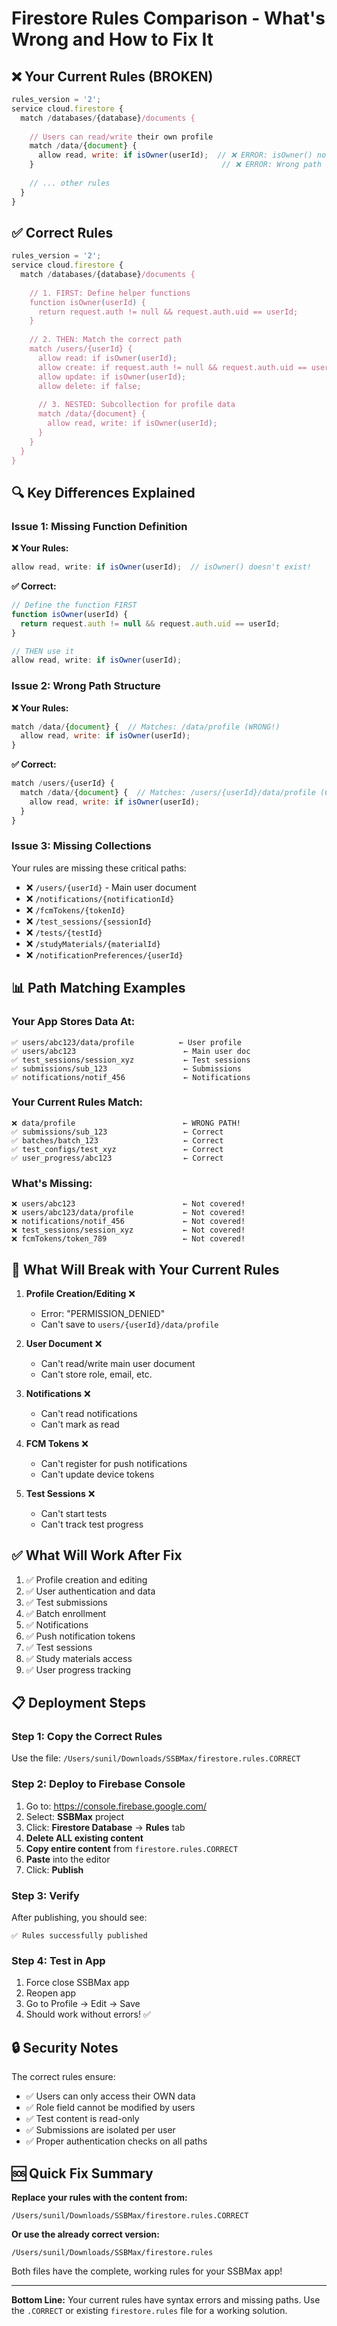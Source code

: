 # Firestore Rules Comparison - What's Wrong and How to Fix It

## ❌ Your Current Rules (BROKEN)

```javascript
rules_version = '2';
service cloud.firestore {
  match /databases/{database}/documents {
    
    // Users can read/write their own profile
    match /data/{document} {
      allow read, write: if isOwner(userId);  // ❌ ERROR: isOwner() not defined
    }                                          // ❌ ERROR: Wrong path (should be nested)
    
    // ... other rules
  }
}
```

## ✅ Correct Rules

```javascript
rules_version = '2';
service cloud.firestore {
  match /databases/{database}/documents {
    
    // 1. FIRST: Define helper functions
    function isOwner(userId) {
      return request.auth != null && request.auth.uid == userId;
    }
    
    // 2. THEN: Match the correct path
    match /users/{userId} {
      allow read: if isOwner(userId);
      allow create: if request.auth != null && request.auth.uid == userId;
      allow update: if isOwner(userId);
      allow delete: if false;
      
      // 3. NESTED: Subcollection for profile data
      match /data/{document} {
        allow read, write: if isOwner(userId);
      }
    }
  }
}
```

## 🔍 Key Differences Explained

### Issue 1: Missing Function Definition

**❌ Your Rules:**
```javascript
allow read, write: if isOwner(userId);  // isOwner() doesn't exist!
```

**✅ Correct:**
```javascript
// Define the function FIRST
function isOwner(userId) {
  return request.auth != null && request.auth.uid == userId;
}

// THEN use it
allow read, write: if isOwner(userId);
```

### Issue 2: Wrong Path Structure

**❌ Your Rules:**
```javascript
match /data/{document} {  // Matches: /data/profile (WRONG!)
  allow read, write: if isOwner(userId);
}
```

**✅ Correct:**
```javascript
match /users/{userId} {
  match /data/{document} {  // Matches: /users/{userId}/data/profile (CORRECT!)
    allow read, write: if isOwner(userId);
  }
}
```

### Issue 3: Missing Collections

Your rules are missing these critical paths:
- ❌ `/users/{userId}` - Main user document
- ❌ `/notifications/{notificationId}`
- ❌ `/fcmTokens/{tokenId}`
- ❌ `/test_sessions/{sessionId}`
- ❌ `/tests/{testId}`
- ❌ `/studyMaterials/{materialId}`
- ❌ `/notificationPreferences/{userId}`

## 📊 Path Matching Examples

### Your App Stores Data At:
```
✅ users/abc123/data/profile          ← User profile
✅ users/abc123                        ← Main user doc
✅ test_sessions/session_xyz           ← Test sessions
✅ submissions/sub_123                 ← Submissions
✅ notifications/notif_456             ← Notifications
```

### Your Current Rules Match:
```
❌ data/profile                        ← WRONG PATH!
✅ submissions/sub_123                 ← Correct
✅ batches/batch_123                   ← Correct
✅ test_configs/test_xyz               ← Correct
✅ user_progress/abc123                ← Correct
```

### What's Missing:
```
❌ users/abc123                        ← Not covered!
❌ users/abc123/data/profile           ← Not covered!
❌ notifications/notif_456             ← Not covered!
❌ test_sessions/session_xyz           ← Not covered!
❌ fcmTokens/token_789                 ← Not covered!
```

## 🚨 What Will Break with Your Current Rules

1. **Profile Creation/Editing** ❌
   - Error: "PERMISSION_DENIED"
   - Can't save to `users/{userId}/data/profile`

2. **User Document** ❌
   - Can't read/write main user document
   - Can't store role, email, etc.

3. **Notifications** ❌
   - Can't read notifications
   - Can't mark as read

4. **FCM Tokens** ❌
   - Can't register for push notifications
   - Can't update device tokens

5. **Test Sessions** ❌
   - Can't start tests
   - Can't track test progress

## ✅ What Will Work After Fix

1. ✅ Profile creation and editing
2. ✅ User authentication and data
3. ✅ Test submissions
4. ✅ Batch enrollment
5. ✅ Notifications
6. ✅ Push notification tokens
7. ✅ Test sessions
8. ✅ Study materials access
9. ✅ User progress tracking

## 📋 Deployment Steps

### Step 1: Copy the Correct Rules
Use the file: `/Users/sunil/Downloads/SSBMax/firestore.rules.CORRECT`

### Step 2: Deploy to Firebase Console

1. Go to: https://console.firebase.google.com/
2. Select: **SSBMax** project
3. Click: **Firestore Database** → **Rules** tab
4. **Delete ALL existing content**
5. **Copy entire content** from `firestore.rules.CORRECT`
6. **Paste** into the editor
7. Click: **Publish**

### Step 3: Verify

After publishing, you should see:
```
✅ Rules successfully published
```

### Step 4: Test in App

1. Force close SSBMax app
2. Reopen app
3. Go to Profile → Edit → Save
4. Should work without errors! ✅

## 🔒 Security Notes

The correct rules ensure:
- ✅ Users can only access their OWN data
- ✅ Role field cannot be modified by users
- ✅ Test content is read-only
- ✅ Submissions are isolated per user
- ✅ Proper authentication checks on all paths

## 🆘 Quick Fix Summary

**Replace your rules with the content from:**
```
/Users/sunil/Downloads/SSBMax/firestore.rules.CORRECT
```

**Or use the already correct version:**
```
/Users/sunil/Downloads/SSBMax/firestore.rules
```

Both files have the complete, working rules for your SSBMax app!

---

**Bottom Line:** Your current rules have syntax errors and missing paths. Use the `.CORRECT` or existing `firestore.rules` file for a working solution.

